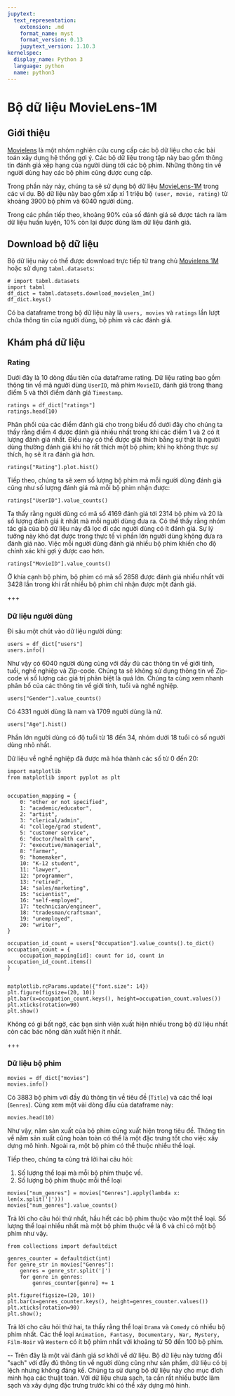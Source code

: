 ```yaml
---
jupytext:
  text_representation:
    extension: .md
    format_name: myst
    format_version: 0.13
    jupytext_version: 1.10.3
kernelspec:
  display_name: Python 3
  language: python
  name: python3
---
```


# Bộ dữ liệu MovieLens-1M

## Giới thiệu

[Movielens](https://grouplens.org/datasets/movielens/) là một nhóm nghiên cứu cung cấp các bộ dữ liệu cho các bài toán xây dựng hệ thống gợi ý. Các bộ dữ liệu trong tập này bao gồm thông tin đánh giá xếp hạng của người dùng tới các bộ phim. Những thông tin về người dùng hay các bộ phim cũng được cung cấp.

Trong phần này này, chúng ta sẽ sử dụng bộ dữ liệu [MovieLens-1M](https://grouplens.org/datasets/movielens/1m/) trong các ví dụ. Bộ dữ liệu này bao gồm xấp xỉ 1 triệu bộ `(user, movie, rating)` từ khoảng 3900 bộ phim và 6040 người dùng.

Trong các phần tiếp theo, khoảng 90% của số đánh giá sẽ được tách ra làm dữ liệu huấn luyện, 10% còn lại được dùng làm dữ liệu đánh giá.

## Download bộ dữ liệu
Bộ dữ liệu này có thể được download trực tiếp từ trang chủ [Movielens 1M](https://grouplens.org/datasets/movielens/1m/) hoặc sử dụng `tabml.datasets`:

```{code-cell} ipython3
# import tabml.datasets
import tabml
df_dict = tabml.datasets.download_movielen_1m()
df_dict.keys()
```

Có ba dataframe trong bộ dữ liệu này là `users, movies` và `ratings` lần lượt chứa thông tin của người dùng, bộ phim và các đánh giá.


## Khám phá dữ liệu

### Rating

Dưới đây là 10 dòng đầu tiên của dataframe rating. Dữ liệu rating bao gồm thông tin về mã người dùng `UserID`, mã phim `MovieID`, đánh giá trong thang điểm 5 và thời điểm đánh giá `Timestamp`.

```{code-cell} ipython3
ratings = df_dict["ratings"]
ratings.head(10)
```

Phân phối của các điểm đánh giá cho trong biểu đồ dưới đây cho chúng ta thấy rằng điểm 4 được đánh giá nhiều nhất trong khi các điểm 1 và 2 có ít lượng đánh giá nhất. Điều này có thể được giải thích bằng sự thật là người dùng thường đánh giá khi họ rất thích một bộ phim; khi họ không thực sự thích, họ sẽ ít ra đánh giá hơn.

```{code-cell} ipython3
ratings["Rating"].plot.hist()
```

Tiếp theo, chúng ta sẽ xem số lượng bộ phim mà mỗi người dùng đánh giá cũng như số lượng đánh giá mà mỗi bộ phim nhận được:

```{code-cell} ipython3
ratings["UserID"].value_counts()
```

Ta thấy rằng người dùng có mã số 4169 đánh giá tới 2314 bộ phim và 20 là số lượng đánh giá ít nhất mà mỗi người dùng đưa ra. Có thể thấy rằng nhóm tác giả của bộ dữ liệu này đã lọc đi các người dùng có ít đánh giá. Sự lý tưởng này khó đạt được trong thực tế vì phần lớn người dùng không đưa ra đánh giá nào. Việc mỗi người dùng đánh giá nhiều bộ phim khiến cho độ chính xác khi gợi ý được cao hơn.

```{code-cell} ipython3
ratings["MovieID"].value_counts()
```

Ở khía cạnh bộ phim, bộ phim có mã số 2858 được đánh giá nhiều nhất với 3428 lần trong khi rất nhiều bộ phim chỉ nhận được một đánh giá.

+++

### Dữ liệu người dùng

Đi sâu một chút vào dữ liệu người dùng:

```{code-cell} ipython3
users = df_dict["users"]
users.info()
```

Như vậy có 6040 người dùng cùng với đầy đủ các thông tin về giới tính, tuổi, nghề nghiệp và Zip-code. Chúng ta sẽ không sử dụng thông tin về Zip-code vì số lượng các giá trị phân biệt là quá lớn. Chúng ta cùng xem nhanh phân bố của các thông tin về giới tính, tuổi và nghề nghiệp.

```{code-cell} ipython3
users["Gender"].value_counts()
```

Có 4331 người dùng là nam và 1709 người dùng là nữ.

```{code-cell} ipython3
users["Age"].hist()
```

Phần lớn người dùng có độ tuổi từ 18 đến 34, nhóm dưới 18 tuổi có số người dùng nhỏ nhất.

Dữ liệu về nghề nghiệp đã được mã hóa thành các số từ 0 đến 20:

```{code-cell} ipython3
import matplotlib
from matplotlib import pyplot as plt


occupation_mapping = {
    0: "other or not specified",
    1: "academic/educator",
    2: "artist",
    3: "clerical/admin",
    4: "college/grad student",
    5: "customer service",
    6: "doctor/health care",
    7: "executive/managerial",
    8: "farmer",
    9: "homemaker",
    10: "K-12 student",
    11: "lawyer",
    12: "programmer",
    13: "retired",
    14: "sales/marketing",
    15: "scientist",
    16: "self-employed",
    17: "technician/engineer",
    18: "tradesman/craftsman",
    19: "unemployed",
    20: "writer",
}

occupation_id_count = users["Occupation"].value_counts().to_dict()
occupation_count = {
    occupation_mapping[id]: count for id, count in occupation_id_count.items()
}


matplotlib.rcParams.update({"font.size": 14})
plt.figure(figsize=(20, 10))
plt.bar(x=occupation_count.keys(), height=occupation_count.values())
plt.xticks(rotation=90)
plt.show()
```

Không có gì bất ngờ, các bạn sinh viên xuất hiện nhiều trong bộ dữ liệu nhất còn các bác nông dân xuất hiện ít nhất.

+++

### Dữ liệu bộ phim

```{code-cell} ipython3
movies = df_dict["movies"]
movies.info()
```

Có 3883 bộ phim với đầy đủ thông tin về tiêu đề (`Title`) và các thể loại (`Genres`). Cùng xem một vài dòng đầu của dataframe này:

```{code-cell} ipython3
movies.head(10)
```

Như vậy, năm sản xuất của bộ phim cũng xuất hiện trong tiêu đề. Thông tin về năm sản xuất cũng hoàn toàn có thể là một đặc trưng tốt cho việc xây dựng mô hình. Ngoài ra, một bộ phim có thể thuộc nhiều thể loại.

Tiếp theo, chúng ta cùng trả lời hai câu hỏi:

1. Số lượng thể loại mà mỗi bộ phim thuộc về.
2. Số lượng bộ phim thuộc mỗi thể loại

```{code-cell} ipython3
movies["num_genres"] = movies["Genres"].apply(lambda x: len(x.split('|')))
movies["num_genres"].value_counts()
```

Trả lời cho câu hỏi thứ nhất, hầu hết các bộ phim thuộc vào một thể loại. Số lượng thể loại nhiều nhất mà một bộ phim thuộc về là 6 và chỉ có một bộ phim như vậy.

```{code-cell} ipython3
from collections import defaultdict

genres_counter = defaultdict(int)
for genre_str in movies["Genres"]:
    genres = genre_str.split('|')
    for genre in genres:
        genres_counter[genre] += 1
        
plt.figure(figsize=(20, 10))
plt.bar(x=genres_counter.keys(), height=genres_counter.values())
plt.xticks(rotation=90)
plt.show();
```

Trả lời cho câu hỏi thứ hai, ta thấy rằng thể loại `Drama` và `Comedy` có nhiều bộ phim nhất. Các thể loại `Animation, Fantasy, Documentary, War, Mystery, Film-Noir` và `Western` có ít bộ phim nhất với khoảng từ 50 đến 100 bộ phim.

--
Trên đây là một vài đánh giá sơ khởi về dữ liệu. Bộ dữ liệu này tương đối "sạch" với đẩy đủ thông tin về người dùng cũng như sản phẩm, dữ liệu có bị lệch nhưng không đáng kể. Chúng ta sử dụng bộ dữ liệu này cho mục đích minh họa các thuật toán. Với dữ liệu chưa sạch, ta cần rất nhiều bước làm sạch và xây dựng đặc trưng trước khi có thể xây dựng mô hình.
